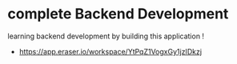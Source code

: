 # complete Backend Development 

learning backend development by building this application !

- https://app.eraser.io/workspace/YtPqZ1VogxGy1jzIDkzj
